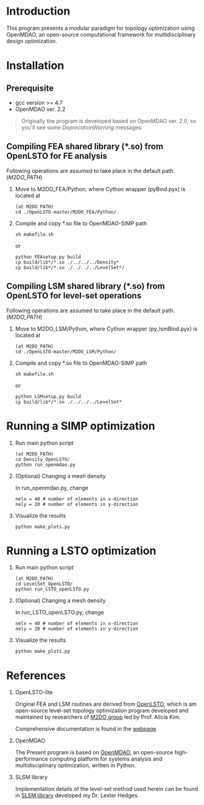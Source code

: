 # Introduction
This program presents a modular paradigm for topology optimization using OpenMDAO, an open-source computational framework for multidisciplinary design optimization.

# Installation 

## Prerequisite

* gcc version >= 4.7 
* OpenMDAO ver. 2.2
> Originally the program is developed based on OpenMDAO ver. 2.0, so you'll see some *DeprecationWarning* messages.

## Compiling FEA shared library (*.so) from OpenLSTO for FE analysis 

Following operations are assumed to take place in the default path. (*M2DO_PATH*)

1. Move to M2DO_FEA/Python, where Cython wrapper (pyBind.pyx) is located at

    ```
    (at M2DO_PATH)
    cd ./OpenLSTO-master/M2DO_FEA/Python/
    ```

3. Compile and copy *.so file to OpenMDAO-SIMP path
    ```
    sh makefile.sh 
    ```
    or 
    ```
    python FEAsetup.py build
    cp build/lib*/*.so ./../../../Density*
    cp build/lib*/*.so ./../../../LevelSet*/ 
    ```

## Compiling LSM shared library (*.so) from OpenLSTO for level-set operations 

Following operations are assumed to take place in the default path. (*M2DO_PATH*)

1. Move to M2DO_LSM/Python, where Cython wrapper (py_lsmBind.pyx) is located at

    ```
    (at M2DO_PATH)
    cd ./OpenLSTO-master/M2DO_LSM/Python/
    ```

2. Compile and copy *.so file to OpenMDAO-SIMP path
    ```
    sh makefile.sh 
    ```
    or 
    ```
    python LSMsetup.py build
    cp build/lib*/*.so ./../../../LevelSet* 
    ```
    
# Running a SIMP optimization

1. Run main python script

    ```
    (at M2DO_PATH)
    cd Density_OpenLSTO/
    python run_openmdao.py
    ```

4. (Optional) Changing a mesh density

    In run_openmdao.py, change 

    ```
    nelx = 40 # number of elements in x-direction
    nely = 20 # number of elements in y-direction
    ```

5. Visualize the results

    ```
    python make_plots.py
    ```

# Running a LSTO optimization

1. Run main python script

    ```
    (at M2DO_PATH)
    cd LevelSet_OpenLSTO/
    python run_LSTO_openLSTO.py
    ```

4. (Optional) Changing a mesh density

    In run_LSTO_openLSTO.py, change 

    ```
    nelx = 40 # number of elements in x-direction
    nely = 20 # number of elements in y-direction
    ```

5. Visualize the results

    ```
    python make_plots.py
    ```
# References

1. OpenLSTO-lite

    Original FEA and LSM routines are derived from [OpenLSTO](https://github.com/M2DOLab/OpenLSTO-lite), which is am open-source level-set topology optimization program developed and maintained by researchers of [M2DO group](http://m2do.ucsd.edu/) led by Prof. Alicia Kim.

    Comprehensive documentation is found in the [webpage](http://m2do.ucsd.edu/software/)

2. OpenMDAO

    The Present program is based on [OpenMDAO](http://openmdao.org/), an open-source high-performance computing platform for systems analysis and multidisciplinary optimization, written in Python. 

3. SLSM library

    Implementation details of the level-set method used herein can be found in [SLSM library](https://github.com/lohedges/slsm) developed my Dr. Lester Hedges. 
